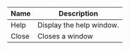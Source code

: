 | Name | Description          |
| ------------- | ----------- |
| Help      | Display the help window.|
| Close     | Closes a window     |
